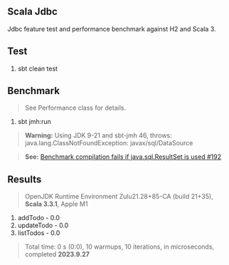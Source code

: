 Scala Jdbc
----------
Jdbc feature test and performance benchmark against H2 and Scala 3.

Test
----
1. sbt clean test

Benchmark
---------
>See Performance class for details.
1. sbt jmh:run
>**Warning:** Using JDK 9-21 and sbt-jmh 46, throws: java.lang.ClassNotFoundException: javax/sql/DataSource

>**See:** [Benchmark compilation fails if java.sql.ResultSet is used #192](https://github.com/sbt/sbt-jmh/issues/192)

Results
-------
>OpenJDK Runtime Environment Zulu21.28+85-CA (build 21+35), **Scala 3.3.1**, Apple M1
1. addTodo - 0.0
2. updateTodo - 0.0
3. listTodos - 0.0
>Total time: 0 s (0:0), 10 warmups, 10 iterations, in microseconds, completed **2023.9.27**
